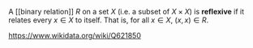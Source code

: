 A [[binary relation]] $R$ on a set $X$ (i.e. a subset of $X \times X$) is **reflexive** if it relates every $x \in X$ to itself. That is, for all $x \in X$, $(x,x) \in R$.

https://www.wikidata.org/wiki/Q621850
